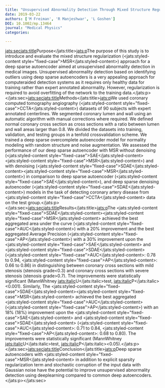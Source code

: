 ```yaml
---
title: "Unsupervised Abnormality Detection Through Mixed Structure Regularization (msr) In Deep Sparse Autoencoders"
date: 2019-03-22
authors: ['M Freiman', 'R Manjeshwar', 'L Goshen']
DOI: 10.1002/mp.13464
journal: "Medical Physics"
categories: 

---
```

<jats:sec><jats:title>Purpose</jats:title><jats:p>The purpose of this study is to introduce and evaluate the mixed structure regularization (<jats:styled-content style="fixed-case">MSR</jats:styled-content>) approach for a deep sparse autoencoder aimed at unsupervised abnormality detection in medical images. Unsupervised abnormality detection based on identifying outliers using deep sparse autoencoders is a very appealing approach for computeraided detection systems as it requires only healthy data for training rather than expert annotated abnormality. However, regularization is required to avoid overfitting of the network to the training data.</jats:p></jats:sec><jats:sec><jats:title>Methods</jats:title><jats:p>We used coronary computed tomography angiography (<jats:styled-content style="fixed-case">CCTA</jats:styled-content>) datasets of 90 subjects with expert annotated centerlines. We segmented coronary lumen and wall using an automatic algorithm with manual corrections where required. We defined normal coronary cross section as cross sections with a ratio between lumen and wall areas larger than 0.8. We divided the datasets into training, validation, and testing groups in a tenfold crossvalidation scheme. We trained a deep sparse overcomplete autoencoder model for normality modeling with random structure and noise augmentation. We assessed the performance of our deep sparse autoencoder with MSR without denoising (<jats:styled-content style="fixed-case">SAE</jats:styled-content><jats:styled-content style="fixed-case">MSR</jats:styled-content>) and with denoising (<jats:styled-content style="fixed-case">SDAE</jats:styled-content><jats:styled-content style="fixed-case">MSR</jats:styled-content>) in comparison to deep sparse autoencoder (<jats:styled-content style="fixed-case">SAE</jats:styled-content>), and deep sparse denoising autoencoder (<jats:styled-content style="fixed-case">SDAE</jats:styled-content>) models in the task of detecting coronary artery disease from <jats:styled-content style="fixed-case">CCTA</jats:styled-content> data on the test group.</jats:p></jats:sec><jats:sec><jats:title>Results</jats:title><jats:p>The <jats:styled-content style="fixed-case">SDAE</jats:styled-content><jats:styled-content style="fixed-case">MSR</jats:styled-content> achieved the best aggregated area under the curve (<jats:styled-content style="fixed-case">AUC</jats:styled-content>) with a 20% improvement and the best aggregated Average Precision (<jats:styled-content style="fixed-case">AP</jats:styled-content>) with a 30% improvement upon the <jats:styled-content style="fixed-case">SAE</jats:styled-content> and <jats:styled-content style="fixed-case">SDAE</jats:styled-content> (<jats:styled-content style="fixed-case">AUC</jats:styled-content>: 0.78 to 0.94, <jats:styled-content style="fixed-case">AP</jats:styled-content>: 0.66 to 0.86) in distinguishing between coronary cross sections with mild stenosis (stenosis grade&lt;0.3) and coronary cross sections with severe stenosis (stenosis grade&gt;0.7). The improvements were statistically significant (MannWhitney <jats:italic>U</jats:italic>test, <jats:italic>P</jats:italic>&lt;0.001). Similarly, The <jats:styled-content style="fixed-case">SDAE</jats:styled-content><jats:styled-content style="fixed-case">MSR</jats:styled-content> achieved the best aggregated <jats:styled-content style="fixed-case">AUC</jats:styled-content> (<jats:styled-content style="fixed-case">AP</jats:styled-content>) with an 18% (18%) improvement upon the <jats:styled-content style="fixed-case">SAE</jats:styled-content> and <jats:styled-content style="fixed-case">SDAE</jats:styled-content> (<jats:styled-content style="fixed-case">AUC</jats:styled-content>: 0.71 to 0.84, <jats:styled-content style="fixed-case">AP</jats:styled-content>: 0.68 to 0.80). The improvements were statistically significant (MannWhitney <jats:italic>U</jats:italic>test, <jats:italic>P</jats:italic>&lt;0.05).</jats:p></jats:sec><jats:sec><jats:title>Conclusion</jats:title><jats:p>Deep sparse autoencoders with <jats:styled-content style="fixed-case">MSR</jats:styled-content> in addition to explicit sparsity regularization term and stochastic corruption of the input data with Gaussian noise have the potential to improve unsupervised abnormality detection using deeplearning compared to common deep autoencoders.</jats:p></jats:sec>
            